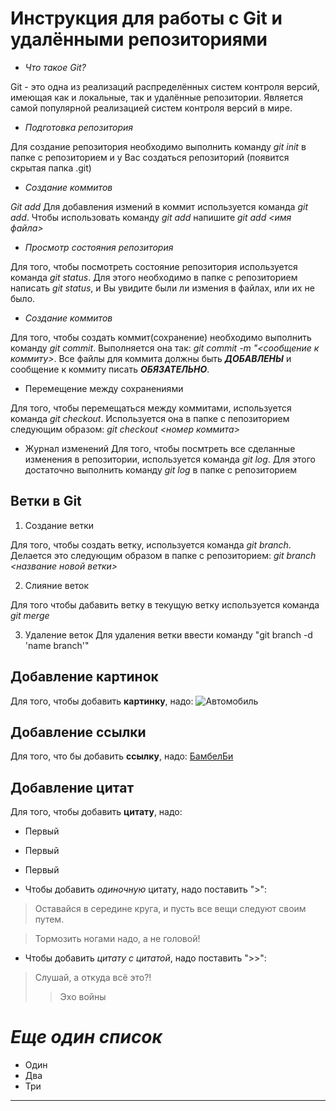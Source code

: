 # **Инструкция для работы с Git и удалёнными репозиториями**

* *Что такое Git?*

Git - это одна из реализаций распределённых систем контроля версий, имеющая как и локальные, так и удалённые репозитории. Является самой популярной реализацией систем контроля версий в мире.

- *Подготовка репозитория*

Для создание репозитория необходимо выполнить команду *git init*  в папке с репозиторием и у Вас создаться репозиторий (появится скрытая папка .git)

* *Создание коммитов*

*Git add*
Для добавления измений в коммит используется команда *git add*. Чтобы использовать команду *git add* напишите *git add <имя файла>*

- *Просмотр состояния репозитория*

Для того, чтобы посмотреть состояние репозитория используется команда *git status*. Для этого необходимо в папке с репозиторием написать *git status*, и Вы увидите были ли измения в файлах, или их не было.

* *Создание коммитов*

Для того, чтобы создать коммит(сохранение) необходимо выполнить команду *git commit*. Выполняется она так: *git commit -m "<сообщение к коммиту>*. Все файлы для коммита должны быть ***ДОБАВЛЕНЫ*** и сообщение к коммиту писать ***ОБЯЗАТЕЛЬНО***.

* Перемещение между сохранениями

Для того, чтобы перемещаться между коммитами, используется команда *git checkout*. Используется она в папке с пепозиторием следующим образом: *git checkout <номер коммита>*

* Журнал изменений
Для того, чтобы посмтреть все сделанные изменения в репозитории, используется команда *git log*. Для этого достаточно выполнить команду *git log* в папке с репозиторием

## Ветки в Git ##

1. Создание ветки

Для того, чтобы создать ветку, используется команда *git branch*. Делается это следующим образом в папке с репозиторием: *git branch <название новой ветки>*

2. Слияние веток

Для того чтобы дабавить ветку в текущую ветку используется команда *git merge <name branch>*

3. Удаление веток
Для удаления ветки ввести команду "git branch -d 'name branch'"

## Добавление картинок
Для того, чтобы добавить **картинку**, надо:
![Автомобиль](https://w-dog.ru/wallpapers/0/12/549550202929680/2015-g-uvernutsya-challenger-hemi-skat-pack-shejker-dodzh-chellendzher.jpg)

## Добавление ссылки
Для того, что бы добавить **ссылку**, надо:
[БамбелБи](https://yandex.ru/images/search?pos=3&img_url=http%3A%2F%2Fphonoteka.org%2Fuploads%2Fposts%2F2021-04%2F1618532569_33-p-fon-transformeri-34.jpg&text=%D1%82%D1%80%D0%B0%D0%BD%D1%81%D1%84%D0%BE%D1%80%D0%BC%D0%B5%D1%80%D1%8B%201%20%D0%BA%D0%B0%D1%80%D1%82%D0%B8%D0%BD%D0%BA%D0%B0&lr=21154&rpt=simage&source=serp)

## Добавление цитат
Для того, чтобы добавить **цитату**, надо:
* Первый
- Первый
+ Первый

* Чтобы добавить *одиночную* цитату, надо поставить ">":
>Оставайся в середине круга, и пусть все вещи следуют своим путем.

>Тормозить ногами надо, а не головой!

* Чтобы добавить *цитату с цитатой*, надо поставить ">>":
>Слушай, а откуда всё это?!
>>Эхо войны

# *Еще один список*

* Один
* Два
* Три
________